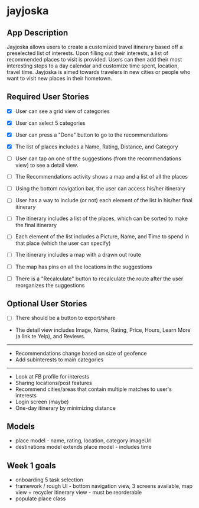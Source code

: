 # jayjoska

## App Description
Jayjoska allows users to create a customized travel itinerary based off a preselected list of interests. Upon filling out their interests, a list of recommended places to visit is provided. Users can then add their most interesting stops to a day calendar and customize time spent, location, travel time. Jayjoska is aimed towards travelers in new cities or people who want to visit new places in their hometown.


##  Required User Stories
* [X] User can see a grid view of categories
* [X] User can select 5 categories
* [X] User can press a "Done" button to go to the recommendations
* [x] The list of places includes a Name, Rating, Distance, and Category
* [ ] User can tap on one of the suggestions (from the recommendations view) to see a detail view.

* [ ] The Recommendations activity shows a map and a list of all the places
* [ ] Using the bottom navigation bar, the user can access his/her itinerary
* [ ] User has a way to include (or not) each element of the list in his/her final itinerary
* [ ] The itinerary includes a list of the places, which can be sorted to make the final itinerary
* [ ] Each element of the list includes a Picture, Name, and Time to spend in that place (which the user can specify)

* [ ] The itinerary includes a map with a drawn out route
* [ ] The map has pins on all the locations in the suggestions
* [ ] There is a "Recalculate" button to recalculate the route after the user reorganizes the suggestions

## Optional User Stories
* [ ] There should be a button to export/share
* The detail view includes Image, Name, Rating, Price, Hours, Learn More (a link te Yelp), and Reviews.
------------
* Recommendations change based on size of geofence
* Add subinterests to main categories
------------
* Look at FB profile for interests
* Sharing locations/post features 
* Recommend cities/areas that contain multiple matches to user's interests
* Login screen (maybe)
* One-day itinerary by minimizing distance

## Models 
* place model - name, rating, location, category imageUrl
* destinations model extends place model - includes time 

## Week 1 goals 
* onboarding 5 task selection 
* framework / rough UI - bottom navigation view, 3 screens available, map view + recycler itinerary view - must be reorderable 
* populate place class 
